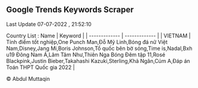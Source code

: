 

## Google Trends Keywords Scraper 
 
Last Update 07-07-2022 , 21:52:10

Country List :
 Name  | Keyword |
| ------------- | ------------- |
| VIETNAM | Tính điểm tốt nghiệp,One Punch Man,Đỗ Mỹ Linh,Bóng đá nữ Việt Nam,Disney,Jang Mi,Boris Johnson,Tổ quốc bên bờ sóng,Time is,Nadal,Bxh u19 Đông Nam Á,Lâm Tâm Như,Thiên Nga Bóng Đêm tập 11,Rosé Blackpink,Justin Bieber,Takahashi Kazuki,Sterling,Khả Ngân,Cúm A,Đáp án Toán THPT Quốc gia 2022 |



© Abdul Muttaqin 
